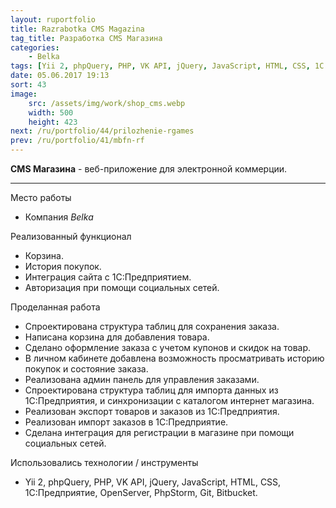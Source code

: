 ```yaml
---
layout: ruportfolio
title: Razrabotka CMS Magazina
tag_title: Разработка CMS Магазина
categories:
    - Belka
tags: [Yii 2, phpQuery, PHP, VK API, jQuery, JavaScript, HTML, CSS, 1С Предприятие, OpenServer, PhpStorm, Git, Bitbucket]
date: 05.06.2017 19:13
sort: 43
image: 
    src: /assets/img/work/shop_cms.webp 
    width: 500
    height: 423
next: /ru/portfolio/44/prilozhenie-rgames
prev: /ru/portfolio/41/mbfn-rf
---
```


**CMS Магазина** - веб-приложение для электронной коммерции.

---

Место работы

* Компания _Belka_

Реализованный функционал

* Корзина.
* История покупок.
* Интеграция сайта с 1С:Предприятием.
* Авторизация при помощи социальных сетей.

Проделанная работа

* Спроектирована структура таблиц для сохранения заказа.
* Написана корзина для добавления товара.
* Сделано оформление заказа с учетом купонов и скидок на товар.
* В личном кабинете добавлена возможность просматривать историю покупок и состояние заказа.
* Реализована админ панель для управления заказами.
* Спроектирована структура таблиц для импорта данных из 1С:Предприятия, и синхронизации с каталогом интернет магазина.
* Реализован экспорт товаров и заказов из 1С:Предприятия.
* Реализован импорт заказов в 1С:Предприятие.
* Сделана интеграция для регистрации в магазине при помощи социальных сетей.

Использовались технологии / инструменты

* Yii 2, phpQuery, PHP, VK API, jQuery, JavaScript, HTML, CSS, 1С:Предприятие, OpenServer, PhpStorm, Git, Bitbucket.

